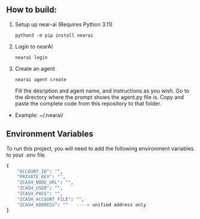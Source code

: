## How to build:

1. Setup up near-ai (Requires Python 3.11)

   ```
   python3 -m pip install nearai
   ```
2. Login to nearAI

   ```
   nearai login
   ```

3. Create an agent


   ```
   nearai agent create
   ```

    Fill the desription and agent name, and instructions as you wish. Go to the directory where the prompt shows the agent.py file is.
     Copy and paste the complete code from this repository to that folder.

* Example: ~/.nearai/


## Environment Variables

To run this project, you will need to add the following environment variables to your .env file

```bash
{
    "ACCOUNT_ID": "", 
    "PRIVATE_KEY": "",
    "ZCASH_NODE_URL": "",
    "ZCASH_USER": "",
    "ZCASH_PASS": "",
    "ZCASH_ACCOUNT_FILE": "",
    "ZCASH_ADDRESS": ""   ----> unified address only
}
```

